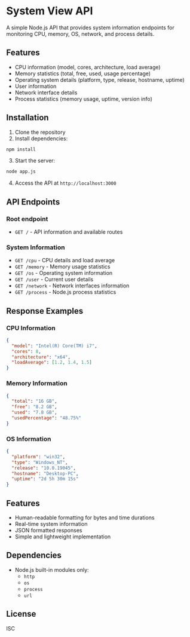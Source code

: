 # System View API

A simple Node.js API that provides system information endpoints for monitoring CPU, memory, OS, network, and process details.

## Features

- CPU information (model, cores, architecture, load average)
- Memory statistics (total, free, used, usage percentage)
- Operating system details (platform, type, release, hostname, uptime)
- User information
- Network interface details
- Process statistics (memory usage, uptime, version info)

## Installation

1. Clone the repository
2. Install dependencies:

```bash
npm install
```

3. Start the server:

```bash
node app.js
```

4. Access the API at `http://localhost:3000`

## API Endpoints

### Root endpoint

- `GET /` - API information and available routes

### System Information

- `GET /cpu` - CPU details and load average
- `GET /memory` - Memory usage statistics
- `GET /os` - Operating system information
- `GET /user` - Current user details
- `GET /network` - Network interfaces information
- `GET /process` - Node.js process statistics

## Response Examples

### CPU Information

```json
{
  "model": "Intel(R) Core(TM) i7",
  "cores": 8,
  "architecture": "x64",
  "loadAverage": [1.2, 1.4, 1.5]
}
```

### Memory Information

```json
{
  "total": "16 GB",
  "free": "8.2 GB",
  "used": "7.8 GB",
  "usedPercentage": "48.75%"
}
```

### OS Information

```json
{
  "platform": "win32",
  "type": "Windows_NT",
  "release": "10.0.19045",
  "hostname": "Desktop-PC",
  "uptime": "2d 5h 30m 15s"
}
```

## Features

- Human-readable formatting for bytes and time durations
- Real-time system information
- JSON formatted responses
- Simple and lightweight implementation

## Dependencies

- Node.js built-in modules only:
  - `http`
  - `os`
  - `process`
  - `url`

## License

ISC

